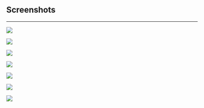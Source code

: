 ## Screenshots
***

![](https://raw.githubusercontent.com/wiki/PhoenixInteractiveNL/emuControlCenter/images/img_ecc_screenshot01.jpg)

![](https://raw.githubusercontent.com/wiki/PhoenixInteractiveNL/emuControlCenter/images/img_ecc_screenshot02.jpg)

![](https://raw.githubusercontent.com/wiki/PhoenixInteractiveNL/emuControlCenter/images/img_ecc_screenshot03.jpg)

![](https://raw.githubusercontent.com/wiki/PhoenixInteractiveNL/emuControlCenter/images/img_ecc_screenshot04.jpg)

![](https://raw.githubusercontent.com/wiki/PhoenixInteractiveNL/emuControlCenter/images/img_ecc_screenshot05.jpg)

![](https://raw.githubusercontent.com/wiki/PhoenixInteractiveNL/emuControlCenter/images/img_ecc_screenshot06.jpg)

![](https://raw.githubusercontent.com/wiki/PhoenixInteractiveNL/emuControlCenter/images/img_ecc_screenshot07.jpg)

